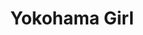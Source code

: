 ---
title: Yokohama Girl
category: paintings
series: beppu
year: 2013
image: girl.jpeg
size: 
materials: acrylic on canvas
---
